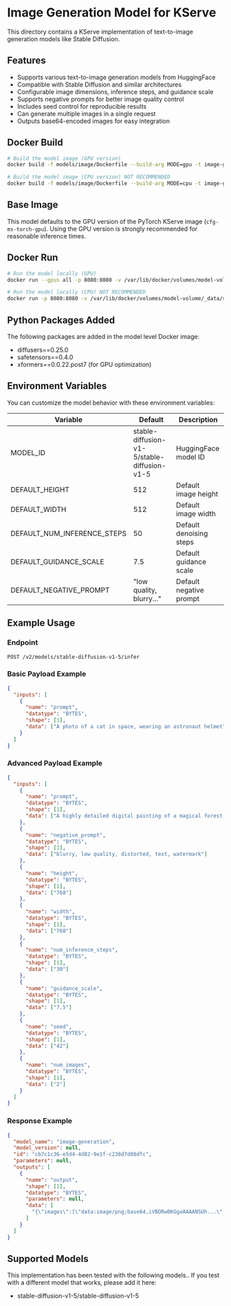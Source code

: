 # Image Generation Model for KServe

This directory contains a KServe implementation of text-to-image generation models like Stable Diffusion.

## Features

- Supports various text-to-image generation models from HuggingFace
- Compatible with Stable Diffusion and similar architectures
- Configurable image dimensions, inference steps, and guidance scale
- Supports negative prompts for better image quality control
- Includes seed control for reproducible results
- Can generate multiple images in a single request
- Outputs base64-encoded images for easy integration

## Docker Build

```bash
# Build the model image (GPU version)
docker build -f models/image/Dockerfile --build-arg MODE=gpu -t image-generation-predictor:gpu .

# Build the model image (CPU version) NOT RECOMMENDED
docker build -f models/image/Dockerfile --build-arg MODE=cpu -t image-generation-predictor:cpu .
```

## Base Image

This model defaults to the GPU version of the PyTorch KServe image (`cfg-ms-torch-gpu`). Using the GPU version is strongly recommended for reasonable inference times.

## Docker Run

```bash
# Run the model locally (GPU)
docker run --gpus all -p 8080:8080 -v /var/lib/docker/volumes/model-volume/_data/stable-diffusion-v1-5:/mnt/models image-generation-predictor:gpu

# Run the model locally (CPU) NOT RECOMMENDED
docker run -p 8080:8080 -v /var/lib/docker/volumes/model-volume/_data/stable-diffusion-v1-5:/mnt/models image-generation-predictor:cpu
```

## Python Packages Added

The following packages are added in the model level Docker image:
- diffusers==0.25.0
- safetensors==0.4.0
- xformers==0.0.22.post7 (for GPU optimization)

## Environment Variables

You can customize the model behavior with these environment variables:

| Variable | Default | Description |
|----------|---------|-------------|
| MODEL_ID | stable-diffusion-v1-5/stable-diffusion-v1-5 | HuggingFace model ID |
| DEFAULT_HEIGHT | 512 | Default image height |
| DEFAULT_WIDTH | 512 | Default image width |
| DEFAULT_NUM_INFERENCE_STEPS | 50 | Default denoising steps |
| DEFAULT_GUIDANCE_SCALE | 7.5 | Default guidance scale |
| DEFAULT_NEGATIVE_PROMPT | "low quality, blurry..." | Default negative prompt |

## Example Usage

### Endpoint
```
POST /v2/models/stable-diffusion-v1-5/infer
```

### Basic Payload Example
```json
{
  "inputs": [
    {
      "name": "prompt",
      "datatype": "BYTES",
      "shape": [1],
      "data": ["A photo of a cat in space, wearing an astronaut helmet"]
    }
  ]
}
```

### Advanced Payload Example
```json
{
  "inputs": [
    {
      "name": "prompt",
      "datatype": "BYTES",
      "shape": [1],
      "data": ["A highly detailed digital painting of a magical forest with glowing mushrooms, 4k resolution"]
    },
    {
      "name": "negative_prompt",
      "datatype": "BYTES",
      "shape": [1],
      "data": ["blurry, low quality, distorted, text, watermark"]
    },
    {
      "name": "height",
      "datatype": "BYTES",
      "shape": [1],
      "data": ["768"]
    },
    {
      "name": "width",
      "datatype": "BYTES",
      "shape": [1],
      "data": ["768"]
    },
    {
      "name": "num_inference_steps",
      "datatype": "BYTES",
      "shape": [1],
      "data": ["30"]
    },
    {
      "name": "guidance_scale",
      "datatype": "BYTES",
      "shape": [1],
      "data": ["7.5"]
    },
    {
      "name": "seed",
      "datatype": "BYTES",
      "shape": [1],
      "data": ["42"]
    },
    {
      "name": "num_images",
      "datatype": "BYTES",
      "shape": [1],
      "data": ["2"]
    }
  ]
}
```

### Response Example
```json
{
  "model_name": "image-generation",
  "model_version": null,
  "id": "cb7c1c36-e5d4-4d82-9e1f-c238d7d08dfc",
  "parameters": null,
  "outputs": [
    {
      "name": "output",
      "shape": [1],
      "datatype": "BYTES",
      "parameters": null,
      "data": [
        "{\"images\":[\"data:image/png;base64,iVBORw0KGgoAAAANSUh...\", \"data:image/png;base64,iVBORw0KGgoAAAANSUh...\"],\"parameters\":{\"prompt\":\"A highly detailed digital painting of a magical forest with glowing mushrooms, 4k resolution\",\"negative_prompt\":\"blurry, low quality, distorted, text, watermark\",\"height\":768,\"width\":768,\"num_inference_steps\":30,\"guidance_scale\":7.5,\"seed\":42},\"model_id\":\"runwayml/stable-diffusion-v1-5\"}"
      ]
    }
  ]
}
```

## Supported Models

This implementation has been tested with the following models.. If you test with a different model that works, please add it here:

- stable-diffusion-v1-5/stable-diffusion-v1-5
